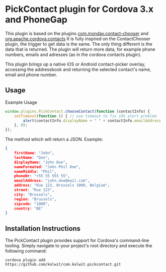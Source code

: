 # PickContact plugin for Cordova 3.x and PhoneGap

This plugin is based on the plugins [com.monday.contact-chooser](https://github.com/monday-consulting/ContactChooser) and [org.apache.cordova.contacts](https://github.com/apache/cordova-plugin-contacts)
It is fully inspired on the ContactChooser plugin, the trigger to get data is the same. The only thing different is the data that is returned. The plugin will return more data, for example phone numbers, emails and adresses (as in the cordova contacts plugin).

This plugin brings up a native iOS or Android contact-picker overlay, accessing the addressbook and returning the selected contact's name, email and phone number.

## Usage

Example Usage

```js
window.plugins.PickContact.chooseContact(function (contactInfo) {
    setTimeout(function () { // use timeout to fix iOS alert problem
        alert(contactInfo.displayName + " " + contactInfo.emailAddress + " " + contactInfo.phoneNr );
    }, 0);
});
```

The method which will return a JSON. Example:

```json
{
	firstName: "John",
	lastName: "Doe",
    displayName: "John Doe",
	nameFormated: "John Phil Doe",
	nameMiddle: "Phil",
	phoneNr: "+55 55 555 55",
    emailAddress: "john.doe@mail.com",
	address: "Rue 123, Brussels 1000, Belgium",
	street: "Rue 123",
	city: "Brussels",
	region: "Brussels",
	zipcode: "1000",
	country: "BE"
}
```

## Installation Instructions

The PickContact plugin provides support for Cordova's command-line tooling.
Simply navigate to your project's root directory and execute the following command:

```
cordova plugin add https://github.com/kolwit/com.kolwit.pickcontact.git
```

